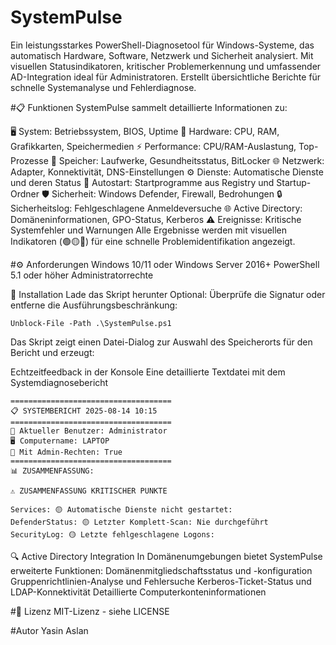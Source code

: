 # SystemPulse
Ein leistungsstarkes PowerShell-Diagnosetool für Windows-Systeme, das automatisch Hardware, Software, Netzwerk und Sicherheit analysiert. Mit visuellen Statusindikatoren, kritischer Problemerkennung und umfassender AD-Integration ideal für Administratoren. Erstellt übersichtliche Berichte für schnelle Systemanalyse und Fehlerdiagnose.

#📋 Funktionen
SystemPulse sammelt detaillierte Informationen zu:

🖥️ System: Betriebssystem, BIOS, Uptime
🔧 Hardware: CPU, RAM, Grafikkarten, Speichermedien
⚡ Performance: CPU/RAM-Auslastung, Top-Prozesse
💽 Speicher: Laufwerke, Gesundheitsstatus, BitLocker
🌐 Netzwerk: Adapter, Konnektivität, DNS-Einstellungen
⚙️ Dienste: Automatische Dienste und deren Status
🚀 Autostart: Startprogramme aus Registry und Startup-Ordner
🛡️ Sicherheit: Windows Defender, Firewall, Bedrohungen
🔒 Sicherheitslog: Fehlgeschlagene Anmeldeversuche
🌐 Active Directory: Domäneninformationen, GPO-Status, Kerberos
⚠️ Ereignisse: Kritische Systemfehler und Warnungen
Alle Ergebnisse werden mit visuellen Indikatoren (🟢🟡🔴) für eine schnelle Problemidentifikation angezeigt.

#⚙️ Anforderungen
Windows 10/11 oder Windows Server 2016+
PowerShell 5.1 oder höher
Administratorrechte

🚀 Installation
Lade das Skript herunter
Optional: Überprüfe die Signatur oder entferne die Ausführungsbeschränkung:
````
Unblock-File -Path .\SystemPulse.ps1
````

Das Skript zeigt einen Datei-Dialog zur Auswahl des Speicherorts für den Bericht und erzeugt:

Echtzeitfeedback in der Konsole
Eine detaillierte Textdatei mit dem Systemdiagnosebericht
````
====================================
📋 SYSTEMBERICHT 2025-08-14 10:15
====================================
🔑 Aktueller Benutzer: Administrator
🖥 Computername: LAPTOP
👤 Mit Admin-Rechten: True
====================================
📊 ZUSAMMENFASSUNG:

⚠️ ZUSAMMENFASSUNG KRITISCHER PUNKTE

Services: 🟡 Automatische Dienste nicht gestartet:
DefenderStatus: 🟡 Letzter Komplett-Scan: Nie durchgeführt
SecurityLog: 🟡 Letzte fehlgeschlagene Logons:
````
🔍 Active Directory Integration
In Domänenumgebungen bietet SystemPulse erweiterte Funktionen:
Domänenmitgliedschaftsstatus und -konfiguration
Gruppenrichtlinien-Analyse und Fehlersuche
Kerberos-Ticket-Status und LDAP-Konnektivität
Detaillierte Computerkonteninformationen

#📜 Lizenz
MIT-Lizenz - siehe LICENSE

#Autor
Yasin Aslan


